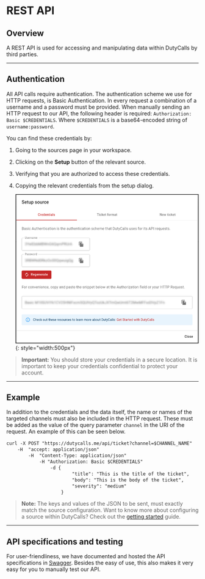 # REST API

## Overview

A REST API is used for accessing and manipulating data within DutyCalls by third parties.

---

## Authentication

All API calls require authentication. The authentication scheme we use for HTTP requests, is Basic Authentication. In every request a combination of a username and a password must be provided. When manually sending an HTTP request to our API, the following header is required: `Authorization: Basic $CREDENTIALS`. Where `$CREDENTIALS` is a base64-encoded string of `username:password`.

You can find these credentials by:

1. Going to the sources page in your workspace.
2. Clicking on the **Setup** button of the relevant source.
3. Verifying that you are authorized to access these credentials.
4. Copying the relevant credentials from the setup dialog.

    ![image - Get credentials](images/setup-source-dialog-1.png){: style="width:500px"}

> **Important:** You should store your credentials in a secure location. It is important to keep your credentials confidential to protect your account.

---

## Example

In addition to the credentials and the data itself, the name or names of the targeted channels must also be included in the HTTP request. These must be added as the value of the query parameter `channel` in the URI of the request. An example of this can be seen below.

```curl
curl -X POST "https://dutycalls.me/api/ticket?channel=$CHANNEL_NAME"
    -H  "accept: application/json"
        -H  "Content-Type: application/json"
            -H "Authorization: Basic $CREDENTIALS"
                -d {
                        "title": "This is the title of the ticket",
                        "body": "This is the body of the ticket",
                        "severity": "medium"
                    }
```

> **Note:** The keys and values of the JSON to be sent, must exactly match the source configuration. Want to know more about configuring a source within DutyCalls? Check out the [getting started](getting-started.md) guide.

---

## API specifications and testing

For user-friendliness, we have documented and hosted the API specifications in [Swagger](https://app.swaggerhub.com/apis-docs/robbm1/DutyCalls). Besides the easy of use, this also makes it very easy for you to manually test our API.
